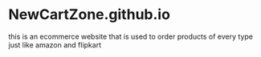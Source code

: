 # NewCartZone.github.io
this is an ecommerce website that is used to order products of every type just like amazon and flipkart
